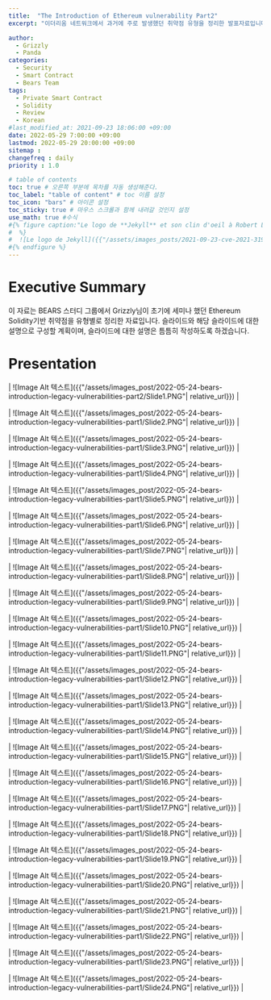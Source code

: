 ```yaml
---
title:  "The Introduction of Ethereum vulnerability Part2"
excerpt: "이더리움 네트워크에서 과거에 주로 발생했던 취약점 유형을 정리한 발표자료입니다."

author:
  - Grizzly
  - Panda
categories:
  - Security
  - Smart Contract
  - Bears Team
tags:
  - Private Smart Contract
  - Solidity
  - Review
  - Korean
#last_modified_at: 2021-09-23 18:06:00 +09:00
date: 2022-05-29 7:00:00 +09:00
lastmod: 2022-05-29 20:00:00 +09:00
sitemap :
changefreq : daily
priority : 1.0

# table of contents
toc: true # 오른쪽 부분에 목차를 자동 생성해준다.
toc_label: "table of content" # toc 이름 설정
toc_icon: "bars" # 아이콘 설정
toc_sticky: true # 마우스 스크롤과 함께 내려갈 것인지 설정
use_math: true #수식
#{% figure caption:"Le logo de **Jekyll** et son clin d'oeil à Robert Louis Stevenson"
#  %}
#  ![Le logo de Jekyll]({{"/assets/images_posts/2021-09-23-cve-2021-31956-part1/1.PNG"| #relative_url}})
#{% endfigure %}
---
```

# Executive Summary
이 자료는 BEARS 스터디 그룹에서 Grizzly님이 초기에 세미나 했던 Ethereum Solidity기반 취약점을 유형별로 정리한 자료입니다. 슬라이드와 해당 슬라이드에 대한 설명으로 구성할 계획이며, 슬라이드에 대한 설명은 틈틈히 작성하도록 하겠습니다.

# Presentation

| ![Image Alt 텍스트]({{"/assets/images_post/2022-05-24-bears-introduction-legacy-vulnerabilities-part2/Slide1.PNG"| relative_url}})  |

| ![Image Alt 텍스트]({{"/assets/images_post/2022-05-24-bears-introduction-legacy-vulnerabilities-part1/Slide2.PNG"| relative_url}})  |

| ![Image Alt 텍스트]({{"/assets/images_post/2022-05-24-bears-introduction-legacy-vulnerabilities-part1/Slide3.PNG"| relative_url}})  |

| ![Image Alt 텍스트]({{"/assets/images_post/2022-05-24-bears-introduction-legacy-vulnerabilities-part1/Slide4.PNG"| relative_url}})  |

| ![Image Alt 텍스트]({{"/assets/images_post/2022-05-24-bears-introduction-legacy-vulnerabilities-part1/Slide5.PNG"| relative_url}})  |

| ![Image Alt 텍스트]({{"/assets/images_post/2022-05-24-bears-introduction-legacy-vulnerabilities-part1/Slide6.PNG"| relative_url}})  |

| ![Image Alt 텍스트]({{"/assets/images_post/2022-05-24-bears-introduction-legacy-vulnerabilities-part1/Slide7.PNG"| relative_url}})  |

| ![Image Alt 텍스트]({{"/assets/images_post/2022-05-24-bears-introduction-legacy-vulnerabilities-part1/Slide8.PNG"| relative_url}})  |

| ![Image Alt 텍스트]({{"/assets/images_post/2022-05-24-bears-introduction-legacy-vulnerabilities-part1/Slide9.PNG"| relative_url}})  |

| ![Image Alt 텍스트]({{"/assets/images_post/2022-05-24-bears-introduction-legacy-vulnerabilities-part1/Slide10.PNG"| relative_url}})  |

| ![Image Alt 텍스트]({{"/assets/images_post/2022-05-24-bears-introduction-legacy-vulnerabilities-part1/Slide11.PNG"| relative_url}})  |

| ![Image Alt 텍스트]({{"/assets/images_post/2022-05-24-bears-introduction-legacy-vulnerabilities-part1/Slide12.PNG"| relative_url}})  |

| ![Image Alt 텍스트]({{"/assets/images_post/2022-05-24-bears-introduction-legacy-vulnerabilities-part1/Slide13.PNG"| relative_url}})  |

| ![Image Alt 텍스트]({{"/assets/images_post/2022-05-24-bears-introduction-legacy-vulnerabilities-part1/Slide14.PNG"| relative_url}})  |

| ![Image Alt 텍스트]({{"/assets/images_post/2022-05-24-bears-introduction-legacy-vulnerabilities-part1/Slide15.PNG"| relative_url}})  |

| ![Image Alt 텍스트]({{"/assets/images_post/2022-05-24-bears-introduction-legacy-vulnerabilities-part1/Slide16.PNG"| relative_url}})  |

| ![Image Alt 텍스트]({{"/assets/images_post/2022-05-24-bears-introduction-legacy-vulnerabilities-part1/Slide17.PNG"| relative_url}})  |

| ![Image Alt 텍스트]({{"/assets/images_post/2022-05-24-bears-introduction-legacy-vulnerabilities-part1/Slide18.PNG"| relative_url}})  |

| ![Image Alt 텍스트]({{"/assets/images_post/2022-05-24-bears-introduction-legacy-vulnerabilities-part1/Slide19.PNG"| relative_url}})  |

| ![Image Alt 텍스트]({{"/assets/images_post/2022-05-24-bears-introduction-legacy-vulnerabilities-part1/Slide20.PNG"| relative_url}})  |

| ![Image Alt 텍스트]({{"/assets/images_post/2022-05-24-bears-introduction-legacy-vulnerabilities-part1/Slide21.PNG"| relative_url}})  |

| ![Image Alt 텍스트]({{"/assets/images_post/2022-05-24-bears-introduction-legacy-vulnerabilities-part1/Slide22.PNG"| relative_url}})  |

| ![Image Alt 텍스트]({{"/assets/images_post/2022-05-24-bears-introduction-legacy-vulnerabilities-part1/Slide23.PNG"| relative_url}})  |

| ![Image Alt 텍스트]({{"/assets/images_post/2022-05-24-bears-introduction-legacy-vulnerabilities-part1/Slide24.PNG"| relative_url}})  |

